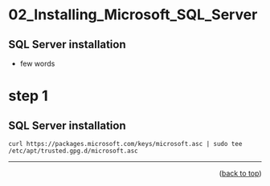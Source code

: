 <a name="topage"></a>

# 02_Installing_Microsoft_SQL_Server

## SQL Server installation
* few words



# step 1

## SQL Server installation
```
curl https://packages.microsoft.com/keys/microsoft.asc | sudo tee /etc/apt/trusted.gpg.d/microsoft.asc
```

----
<p align="right">(<a href="#topage">back to top</a>)</p>
<br/>
<br/>
